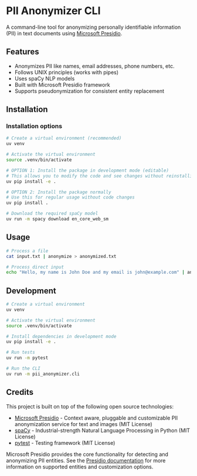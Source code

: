# PII Anonymizer CLI

A command-line tool for anonymizing personally identifiable information (PII) in text documents using [Microsoft Presidio](https://github.com/microsoft/presidio).

## Features

- Anonymizes PII like names, email addresses, phone numbers, etc.
- Follows UNIX principles (works with pipes)
- Uses spaCy NLP models
- Built with Microsoft Presidio framework
- Supports pseudonymization for consistent entity replacement

## Installation

### Installation options

```bash
# Create a virtual environment (recommended)
uv venv

# Activate the virtual environment
source .venv/bin/activate

# OPTION 1: Install the package in development mode (editable)
# This allows you to modify the code and see changes without reinstalling
uv pip install -e .

# OPTION 2: Install the package normally
# Use this for regular usage without code changes
uv pip install .

# Download the required spaCy model
uv run -m spacy download en_core_web_sm
```

## Usage

```bash
# Process a file
cat input.txt | anonymize > anonymized.txt

# Process direct input
echo "Hello, my name is John Doe and my email is john@example.com" | anonymize
```

## Development

```bash
# Create a virtual environment
uv venv

# Activate the virtual environment
source .venv/bin/activate

# Install dependencies in development mode
uv pip install -e .

# Run tests
uv run -m pytest

# Run the CLI
uv run -m pii_anonymizer.cli
```

## Credits

This project is built on top of the following open source technologies:

- [Microsoft Presidio](https://github.com/microsoft/presidio) - Context aware, pluggable and customizable PII anonymization service for text and images (MIT License)
- [spaCy](https://spacy.io/) - Industrial-strength Natural Language Processing in Python (MIT License)
- [pytest](https://pytest.org/) - Testing framework (MIT License)

Microsoft Presidio provides the core functionality for detecting and anonymizing PII entities. See the [Presidio documentation](https://microsoft.github.io/presidio/) for more information on supported entities and customization options.
